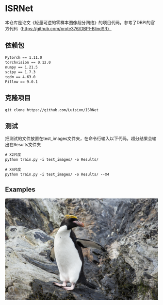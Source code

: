 # ISRNet
本仓库是论文《轻量可逆的零样本图像超分网络》的项目代码，参考了DBPI的官方代码（https://github.com/prote376/DBPI-BlindSR）

## 依赖包
```
Pytorch == 1.11.0
torchvision == 0.12.0
numpy == 1.21.5
scipy == 1.7.3
tqdm == 4.63.0
Pillow == 9.0.1
```

## 克隆项目
```
git clone https://github.com/Luision/ISRNet
```

## 测试
把测试的文件放置在test_images文件夹，在命令行输入以下代码，超分结果会输出在Results文件夹

```
# X2尺度
python train.py -i test_images/ -o Results/

# X4尺度
python train.py -i test_images/ -o Results/ --X4
```

## Examples
![Supplementary](https://github.com/Luision/ISRNet/blob/main/test_images/im_1.png)
